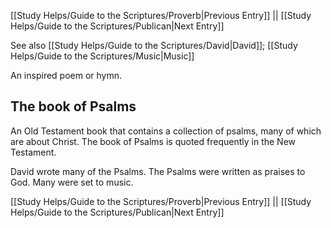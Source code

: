 [[Study Helps/Guide to the Scriptures/Proverb|Previous Entry]]  ||  [[Study Helps/Guide to the Scriptures/Publican|Next Entry]]

 See also [[Study Helps/Guide to the Scriptures/David|David]]; [[Study Helps/Guide to the Scriptures/Music|Music]]

 An inspired poem or hymn.

## The book of Psalms

 An Old Testament book that contains a collection of psalms, many of which are about Christ. The book of Psalms is quoted frequently in the New Testament.

 David wrote many of the Psalms. The Psalms were written as praises to God. Many were set to music.

[[Study Helps/Guide to the Scriptures/Proverb|Previous Entry]]  ||  [[Study Helps/Guide to the Scriptures/Publican|Next Entry]]